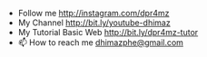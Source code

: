 - Follow me http://instagram.com/dpr4mz
- My Channel http://bit.ly/youtube-dhimaz
- My Tutorial Basic Web http://bit.ly/dpr4mz-tutor
- 📫 How to reach me dhimazphe@gmail.com

<!---
dpr4mz/dpr4mz is a ✨ special ✨ repository because its `README.md` (this file) appears on your GitHub profile.
You can click the Preview link to take a look at your changes.
--->
